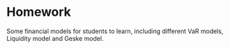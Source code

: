 # Homework
Some financial models for students to learn, including different VaR models, Liquidity model and Geske model.
